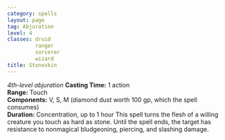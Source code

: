 ```yaml
---
category: spells
layout: page
tag: Abjuration
level: 4
classes: druid
         ranger
         sorcerer
         wizard
title: Stoneskin 
---
```

_4th-level abjuration_ 
**Casting Time:** 1 action    
**Range:** Touch    
**Components:** V, S, M (diamond dust worth 100 gp, which the spell consumes)    
**Duration:** Concentration, up to 1 hour 
This spell turns the flesh of a willing creature you touch as hard as stone. Until the spell ends, the target has resistance to nonmagical bludgeoning, piercing, and slashing damage. 
